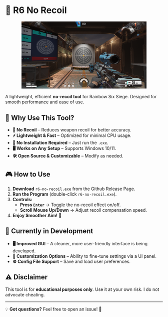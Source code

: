 # 🎯 R6 No Recoil

<p align="center">
  <img src="assets/Image.png" alt="Preview" width="400px">
</p>

A lightweight, efficient **no-recoil tool** for Rainbow Six Siege. Designed for smooth performance and ease of use.

## 🚀 Why Use This Tool?

- **📌 No Recoil** – Reduces weapon recoil for better accuracy.
- **⚡ Lightweight & Fast** – Optimized for minimal CPU usage.
- **🔧 No Installation Required** – Just run the `.exe`.
- **🖥️ Works on Any Setup** – Supports Windows 10/11.
- **🛠️ Open Source & Customizable** – Modify as needed.

## 🎮 How to Use
1. **Download** `r6-no-recoil.exe` from the Github Release Page.
2. **Run the Program** (double-click `r6-no-recoil.exe`).
3. **Controls:**
   - **Press `Enter`** → Toggle the no-recoil effect on/off.
   - **Scroll Mouse Up/Down** → Adjust recoil compensation speed.
4. **Enjoy Smoother Aim!** 🎯

## 🚧 Currently in Development
- **🖥️ Improved GUI** – A cleaner, more user-friendly interface is being developed.
- **🎨 Customization Options** – Ability to fine-tune settings via a UI panel.
- **⚙️ Config File Support** – Save and load user preferences.

## ⚠️ Disclaimer
This tool is for **educational purposes only**. Use it at your own risk. I do not advocate cheating.

---

💡 **Got questions?** Feel free to open an issue! 🚀
